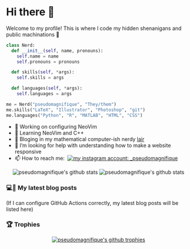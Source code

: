 # Hi there 👋

Welcome to my profile! This is where I code my hidden shenanigans and public machinations 👀

```python
class Nerd:
  def __init__(self, name, pronouns):
    self.name = name
    self.pronouns = pronouns

  def skills(self, *args):
    self.skills = args

  def languages(self, *args):
    self.languages = args

me = Nerd("pseudomagnifique", "They/them")
me.skills("LaTeX", "Illustrator", "Photoshop", "git")
me.languages("Python", "R", "MATLAB", "HTML", "CSS")
```

<!-- Languages + skills icons
<p align="center">
  <a href="https://skillicons.dev">
    <img src="https://skillicons.dev/icons?i=py,r,matlab,git,github,vscode,neovim,latex,ai,ps&perline=5" alt="My skills (part 1): Python, R, MATLAB, git, GitHub, VS Code, NeoVim, LaTeX, Illustrator, Photoshop" />
    <br />
    <img src="https://skillicons.dev/icons?i=html,css" alt="(part 2): HTML, CSS" />
  </a>
</p>
-->

- 🔭 Working on configuring NeoVim
- 🌱 Learning NeoVim and C++
- 📖 Bloging in my mathematical computer-ish nerdy [lair](https://pseudomagnifique.github.io/)
- 🤔 I’m looking for help with understanding how to make a website responsive
- 📫 How to reach me: <a href="https://pseudomagnifique.github.io/feed.xml"><img src="https://img.shields.io/badge/RSS_Feed-orange?style=plastic&logo=RSS&logoColor=orange&label=Pseudo's%20Math%20Lair" alt="" /></a>
<a href="https://instagram.com/_pseudomagnifique"><img src="https://img.shields.io/badge/Instagram-purple?style=social&logo=Instagram&label=_pseudomagnifique" alt="my instagram account: _pseudomagnifique" /></a>

<div align="center">
  <img align="center" alt="pseudomagnifique's github stats" src="https://github-readme-stats-pi-inky-84.vercel.app/api?username=pseudomagnifique&theme=dracula&hide_border=true&show_icons=true" />
  <img align="center" alt="pseudomagnifique's github stats" src="https://github-readme-stats-pi-inky-84.vercel.app/api/top-langs?username=pseudomagnifique&theme=dracula&hide_border=true&show_icons=true" />
</div>

### 💻📖 My latest blog posts

(If I can configure GitHub Actions correctly, my latest blog posts will be listed here)

<!-- blog-post-list:start -->
<!-- blog-post-list:end -->

<!--
**PseudoMagnifique/pseudomagnifique** is a ✨ _special_ ✨ repository because its `README.md` (this file) appears on your GitHub profile.

Here are some ideas to get you started:

- 👯 I’m looking to collaborate on ...
- 💬 Ask me about ...
- 😄 Pronouns: ...
- ⚡ Fun fact: ...
-->

### 🏆 Trophies

<div align="center">
  <a href="https://github.com/ryo-ma/github-profile-trophy">
    <img src="https://github-profile-trophy.vercel.app/?username=pseudomagnifique&theme=dracula&hide_border=true" align="center" alt="pseudomagnifique's github trophies" />
  </a>
</div>

